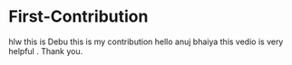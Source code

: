 # First-Contribution
 hlw this is Debu 
 this is my contribution
hello anuj bhaiya this vedio is very helpful .
Thank you.

